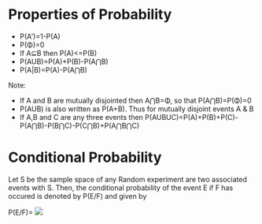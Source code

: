 # Properties of Probability

- P(A')=1-P(A)
- P(Φ)=0
- If A⊆B then P(A)<=P(B)
- P(AUB)=P(A)+P(B)-P(A⋂B)
- P(A|B)=P(A)-P(A⋂B)

Note: 

- If A and B are mutually disjointed then A⋂B=Φ, so that P(A⋂B)=P(Φ)=0
- P(AUB) is also written as P(A+B). Thus for mutually disjoint events A & B
- If A,B and C are any three events then P(AUBUC)=P(A)+P(B)+P(C)-P(A⋂B)-P(B⋂C)-P(C⋂B)+P(A⋂B⋂C)

# Conditional Probability

Let S be the sample space of any Random experiment are two associated events with S. Then, the conditional probability of the event E if F has occured is denoted by P(E/F) and given by

P(E/F)= ![](http://www.sciweavers.org/download/Tex2Img_1595331404.jpg)
